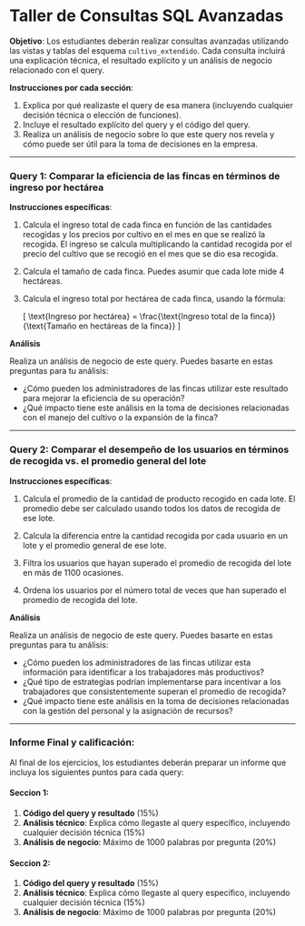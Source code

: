 # Taller de Consultas SQL Avanzadas

**Objetivo**: Los estudiantes deberán realizar consultas avanzadas utilizando las vistas y tablas del esquema `cultivo_extendido`. Cada consulta incluirá una explicación técnica, el resultado explícito y un análisis de negocio relacionado con el query.

**Instrucciones por cada sección**: 
1. Explica por qué realizaste el query de esa manera (incluyendo cualquier decisión técnica o elección de funciones).
2. Incluye el resultado explícito del query y el código del query.
3. Realiza un análisis de negocio sobre lo que este query nos revela y cómo puede ser útil para la toma de decisiones en la empresa.

---

### **Query 1: Comparar la eficiencia de las fincas en términos de ingreso por hectárea**

**Instrucciones específicas**:

1. Calcula el ingreso total de cada finca en función de las cantidades recogidas y los precios por cultivo en el mes en que se realizó la recogida. El ingreso se calcula multiplicando la cantidad recogida por el precio del cultivo que se recogió en el mes que se dio esa recogida.

2. Calcula el tamaño de cada finca. Puedes asumir que cada lote mide 4 hectáreas.

3. Calcula el ingreso total por hectárea de cada finca, usando la fórmula:

   \[
   \text{Ingreso por hectárea} = \frac{\text{Ingreso total de la finca}}{\text{Tamaño en hectáreas de la finca}}
   \]

**Análisis**

Realiza un análisis de negocio de este query. Puedes basarte en estas preguntas para tu análisis:
   - ¿Cómo pueden los administradores de las fincas utilizar este resultado para mejorar la eficiencia de su operación?
   - ¿Qué impacto tiene este análisis en la toma de decisiones relacionadas con el manejo del cultivo o la expansión de la finca?

---

### **Query 2: Comparar el desempeño de los usuarios en términos de recogida vs. el promedio general del lote**

**Instrucciones específicas**:

1. Calcula el promedio de la cantidad de producto recogido en cada lote. El promedio debe ser calculado usando todos los datos de recogida de ese lote.

2. Calcula la diferencia entre la cantidad recogida por cada usuario en un lote y el promedio general de ese lote.

3. Filtra los usuarios que hayan superado el promedio de recogida del lote en más de 1100 ocasiones.

4. Ordena los usuarios por el número total de veces que han superado el promedio de recogida del lote.

**Análisis**

Realiza un análisis de negocio de este query. Puedes basarte en estas preguntas para tu análisis:
   - ¿Cómo pueden los administradores de las fincas utilizar esta información para identificar a los trabajadores más productivos?
   - ¿Qué tipo de estrategias podrían implementarse para incentivar a los trabajadores que consistentemente superan el promedio de recogida?
   - ¿Qué impacto tiene este análisis en la toma de decisiones relacionadas con la gestión del personal y la asignación de recursos?

---

### **Informe Final y calificación:**

Al final de los ejercicios, los estudiantes deberán preparar un informe que incluya los siguientes puntos para cada query:


#### Seccion 1:
1. **Código del query y resultado** (15%)
2. **Análisis técnico**: Explica cómo llegaste al query específico, incluyendo cualquier decisión técnica (15%)
3. **Análisis de negocio**: Máximo de 1000 palabras por pregunta (20%)

#### Seccion 2:
1. **Código del query y resultado** (15%)
2. **Análisis técnico**: Explica cómo llegaste al query específico, incluyendo cualquier decisión técnica (15%)
3. **Análisis de negocio**: Máximo de 1000 palabras por pregunta (20%)

